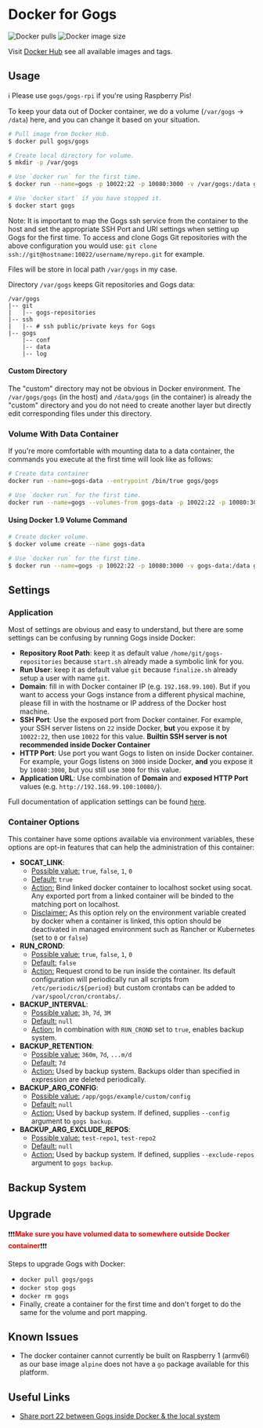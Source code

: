 # Docker for Gogs

![Docker pulls](https://img.shields.io/docker/pulls/gogs/gogs?logo=docker&style=for-the-badge) ![Docker image size](https://img.shields.io/microbadger/image-size/gogs/gogs?logo=docker&style=for-the-badge)

Visit [Docker Hub](https://hub.docker.com/u/gogs) see all available images and tags.

## Usage

ℹ️ Please use `gogs/gogs-rpi` if you're using Raspberry Pis!

To keep your data out of Docker container, we do a volume (`/var/gogs` -> `/data`) here, and you can change it based on your situation.

```sh
# Pull image from Docker Hub.
$ docker pull gogs/gogs

# Create local directory for volume.
$ mkdir -p /var/gogs

# Use `docker run` for the first time.
$ docker run --name=gogs -p 10022:22 -p 10080:3000 -v /var/gogs:/data gogs/gogs

# Use `docker start` if you have stopped it.
$ docker start gogs
```

Note: It is important to map the Gogs ssh service from the container to the host and set the appropriate SSH Port and URI settings when setting up Gogs for the first time. To access and clone Gogs Git repositories with the above configuration you would use: `git clone ssh://git@hostname:10022/username/myrepo.git` for example.

Files will be store in local path `/var/gogs` in my case.

Directory `/var/gogs` keeps Git repositories and Gogs data:

    /var/gogs
    |-- git
    |   |-- gogs-repositories
    |-- ssh
    |   |-- # ssh public/private keys for Gogs
    |-- gogs
        |-- conf
        |-- data
        |-- log

#### Custom Directory

The "custom" directory may not be obvious in Docker environment. The `/var/gogs/gogs` (in the host) and `/data/gogs` (in the container) is already the "custom" directory and you do not need to create another layer but directly edit corresponding files under this directory.

### Volume With Data Container

If you're more comfortable with mounting data to a data container, the commands you execute at the first time will look like as follows:

```sh
# Create data container
docker run --name=gogs-data --entrypoint /bin/true gogs/gogs

# Use `docker run` for the first time.
docker run --name=gogs --volumes-from gogs-data -p 10022:22 -p 10080:3000 gogs/gogs
```

#### Using Docker 1.9 Volume Command

```sh
# Create docker volume.
$ docker volume create --name gogs-data

# Use `docker run` for the first time.
$ docker run --name=gogs -p 10022:22 -p 10080:3000 -v gogs-data:/data gogs/gogs
```

## Settings

### Application

Most of settings are obvious and easy to understand, but there are some settings can be confusing by running Gogs inside Docker:

- **Repository Root Path**: keep it as default value `/home/git/gogs-repositories` because `start.sh` already made a symbolic link for you.
- **Run User**: keep it as default value `git` because `finalize.sh` already setup a user with name `git`.
- **Domain**: fill in with Docker container IP (e.g. `192.168.99.100`). But if you want to access your Gogs instance from a different physical machine, please fill in with the hostname or IP address of the Docker host machine.
- **SSH Port**: Use the exposed port from Docker container. For example, your SSH server listens on `22` inside Docker, **but** you expose it by `10022:22`, then use `10022` for this value. **Builtin SSH server is not recommended inside Docker Container**
- **HTTP Port**: Use port you want Gogs to listen on inside Docker container. For example, your Gogs listens on `3000` inside Docker, **and** you expose it by `10080:3000`, but you still use `3000` for this value.
- **Application URL**: Use combination of **Domain** and **exposed HTTP Port** values (e.g. `http://192.168.99.100:10080/`).

Full documentation of application settings can be found [here](https://gogs.io/docs/advanced/configuration_cheat_sheet.html).

### Container Options

This container have some options available via environment variables, these options are opt-in features that can help the administration of this container:

- **SOCAT_LINK**:
  - <u>Possible value:</u>
      `true`, `false`, `1`, `0`
  - <u>Default:</u>
      `true`
  - <u>Action:</u>
      Bind linked docker container to localhost socket using socat.
      Any exported port from a linked container will be binded to the matching port on localhost.
  - <u>Disclaimer:</u>
      As this option rely on the environment variable created by docker when a container is linked, this option should be deactivated in managed environment such as Rancher or Kubernetes (set to `0` or `false`)
- **RUN_CROND**:
  - <u>Possible value:</u>
      `true`, `false`, `1`, `0`
  - <u>Default:</u>
      `false`
  - <u>Action:</u>
      Request crond to be run inside the container. Its default configuration will periodically run all scripts from `/etc/periodic/${period}` but custom crontabs can be added to `/var/spool/cron/crontabs/`.
- **BACKUP_INTERVAL**:
  - <u>Possible value:</u>
      `3h`, `7d`, `3M`
  - <u>Default:</u>
      `null`
  - <u>Action:</u>
      In combination with `RUN_CROND` set to `true`, enables backup system.
- **BACKUP_RETENTION**:
  - <u>Possible value:</u>
      `360m`, `7d`, `...m/d`
  - <u>Default:</u>
      `7d`
  - <u>Action:</u>
      Used by backup system. Backups older than specified in expression are deleted periodically.
- **BACKUP_ARG_CONFIG**:
  - <u>Possible value:</u>
      `/app/gogs/example/custom/config`
  - <u>Default:</u>
      `null`
  - <u>Action:</u>
      Used by backup system. If defined, supplies `--config` argument to `gogs backup`.
- **BACKUP_ARG_EXCLUDE_REPOS**:
  - <u>Possible value:</u>
      `test-repo1`, `test-repo2`
  - <u>Default:</u>
      `null`
  - <u>Action:</u>
      Used by backup system. If defined, supplies `--exclude-repos` argument to `gogs backup`.

## Backup System

## Upgrade

:exclamation::exclamation::exclamation:<span style="color: red">**Make sure you have volumed data to somewhere outside Docker container**</span>:exclamation::exclamation::exclamation:

Steps to upgrade Gogs with Docker:

- `docker pull gogs/gogs`
- `docker stop gogs`
- `docker rm gogs`
- Finally, create a container for the first time and don't forget to do the same for the volume and port mapping.

## Known Issues

- The docker container cannot currently be built on Raspberry 1 (armv6l) as our base image `alpine` does not have a `go` package available for this platform.

## Useful Links

- [Share port 22 between Gogs inside Docker & the local system](http://www.ateijelo.com/blog/2016/07/09/share-port-22-between-docker-gogs-ssh-and-local-system)

